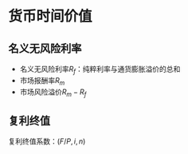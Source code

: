 # 货币时间价值

## 名义无风险利率

- 名义无风险利率$R_f$：纯粹利率与通货膨胀溢价的总和
- 市场报酬率$R_m$
- 市场风险溢价$R_m-R_f$

## 复利终值

复利终值系数：$(F/P, i, n)$
